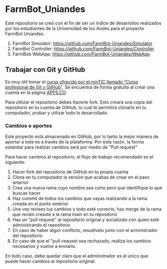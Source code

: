 # FarmBot_Uniandes

Este repositorio se creó con el fin de ser un índice de desarrollos realizados por los estudiantes de la Universidad de los Andes para el proyecto FarmBot Uniandes. 

1. FarmBot Simulator: https://github.com/FarmBot-Uniandes/Simulator
2. FarmBot Controller: https://github.com/FarmBot-Uniandes/Controller
3. FarmBob WebApp: https://github.com/FarmBot-Uniandes/WebApp

## Trabajar con Git y GitHub

Es muy útil tomar el [curso ofrecido por el minTIC llamado "Curso profesional de Git y GitHub"](https://www.apps.co/cursos/show/6). Se encuentra de forma gratuita al crear una cuenta en la página [APPS.CO](http://apps.co).

Para utilizar el repositorio debes hacerle fork. Esto creará una copia del repositorio en tu cuenta de GitHub, lo cual te permitirá clonarlo en tu computador, probar y utilizar todo lo desarrollado.

### Cambios o aportes

Este proyecto está almacenado en GitHub, por lo tanto la mejor manera de aportar a este es a través de la plataforma. Por esta razón, la forma estándar para realizar cambios será por medio de "Pull request"

Para hacer cambios al repositorio, el flujo de trabajo recomendado es el siguiente:
1. Hacer fork del repositorio de GitHub en tu propia cuenta
2. Clona en tu computador la versión que acabas de crear en el paso anterior
3. Crea una nueva rama cuyo nombre sea corto pero que identifique lo que buscas hacer
4. Haz commit de todos los cambios que vayas realizando a la rama creada en el punto anterior
5. Una vez revises tus cambios y todo esté correcto, haz merge de la rama que recién creaste a la rama main en tu repositorio
6. Has un "pull request" al repositorio original y socializalo con quien esté administrando el repositorio
7. En caso de haber algún conflicto, resuélvelo junto con el arministrador del repositorio
8. En caso de que el "pull-request sea rechazado, realiza los cambios necesarios y vuelve a enviarlo.

En todo caso, debe quedar claro que el administrador es el único que puede hacer cambios al repositorio original.



